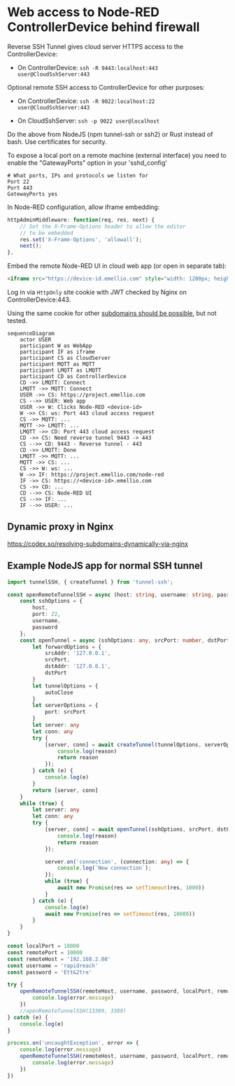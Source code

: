 # Web access to Node-RED ControllerDevice behind firewall

Reverse SSH Tunnel gives cloud server HTTPS access to the ControllerDevice:

- On ControllerDevice: `ssh -R 9443:localhost:443 user@CloudSshServer:443`

Optional remote SSH access to ControllerDevice for other purposes:

- On ControllerDevice: `ssh -R 9022:localhost:22 user@CloudSshServer:443`

- On CloudSshServer: `ssh -p 9022 user@localhost`

Do the above from NodeJS (npm tunnel-ssh or ssh2) or Rust instead of bash. Use certificates for security.

To expose a local port on a remote machine (external interface) you need to enable the "GatewayPorts" option in your 'sshd_config'

```
# What ports, IPs and protocols we listen for
Port 22
Port 443
GatewayPorts yes
```

In Node-RED configuration, allow iframe embedding:

```javascript
httpAdminMiddleware: function(req, res, next) {
    // Set the X-Frame-Options header to allow the editor
    // to be embedded
    res.set('X-Frame-Options', 'allowall');
    next();
},
```

Embed the remote Node-RED UI in cloud web app (or open in separate tab):
```html
<iframe src="https://device-id.emellio.com" style="width: 1200px; height: 800px;"></iframe>
```

Log in via `HttpOnly` site cookie with JWT checked by Nginx on ControllerDevice:443.

Using the same cookie for other [subdomains should be possible](https://stackoverflow.com/questions/69483501/is-it-possible-to-set-an-httponly-cookie-from-one-domain-to-another-subdomain), but not tested.



```mermaid
sequenceDiagram
	actor USER
    participant W as WebApp
    participant IF as iframe
    participant CS as CloudServer
    participant MQTT as MQTT
    participant LMQTT as LMQTT
    participant CD as ControllerDevice
    CD ->> LMQTT: Connect
    LMQTT ->> MQTT: Connect
    USER ->> CS: https://project.emellio.com
    CS -->> USER: Web app
    USER ->> W: Clicks Node-RED <device-id>
    W ->> CS: ws: Port 443 cloud access request
    CS ->> MQTT: ...
    MQTT ->> LMQTT: ...
    LMQTT ->> CD: Port 443 cloud access request
    CD ->> CS: Need reverse tunnel 9443 -> 443
    CS -->> CD: 9443 - Reverse tunnel - 443
    CD ->> LMQTT: Done
    LMQTT ->> MQTT: ...
    MQTT ->> CS: ...
    CS ->> W: ws: ...
    W ->> IF: https://project.emellio.com/node-red
    IF ->> CS: https://<device-id>.emellio.com
    CS ->> CD: ...
    CD -->> CS: Node-RED UI
    CS -->> IF: ...
    IF -->> USER: ...    
```

## Dynamic proxy in Nginx

https://codex.so/resolving-subdomains-dynamically-via-nginx

## Example NodeJS app for normal SSH tunnel

```typescript
import tunnelSSH, { createTunnel } from 'tunnel-ssh';

const openRemoteTunnelSSH = async (host: string, username: string, password: string, srcPort: number, dstPort: number) => {
    const sshOptions = {
        host,
        port: 22,
        username,
        password
    };
    const openTunnel = async (sshOptions: any, srcPort: number, dstPort: number, autoClose = true) => {
        let forwardOptions = {
            srcAddr: '127.0.0.1',
            srcPort,
            dstAddr: '127.0.0.1',
            dstPort
        }
        let tunnelOptions = {
            autoClose
        }
        let serverOptions = {
            port: srcPort
        }
        let server: any
        let conn: any
        try {
            [server, conn] = await createTunnel(tunnelOptions, serverOptions, sshOptions, forwardOptions).catch(reason => {
                console.log(reason)
                return reason
            });
        } catch (e) {
            console.log(e)
        }
        return [server, conn]
    }
    while (true) {
        let server: any
        let conn: any
        try {
            [server, conn] = await openTunnel(sshOptions, srcPort, dstPort, false).catch(reason => {
                console.log(reason)
                return reason
            });

            server.on('connection', (connection: any) => {
                console.log(`New connection`);
            });
            while (true) {
                await new Promise(res => setTimeout(res, 1000))
            }
        } catch (e) {
            console.log(e)
            await new Promise(res => setTimeout(res, 10000))
        }
    }
}

const localPort = 10000
const remotePort = 10000
const remoteHost = '192.168.2.80'
const username = 'rapidreach'
const password = 'Ett&2tre'

try {
    openRemoteTunnelSSH(remoteHost, username, password, localPort, remotePort).catch(error => {
        console.log(error.message)
    })
    //openRemoteTunnelSSH(13389, 3389)
} catch (e) {
    console.log(e)
}

process.on('uncaughtException', error => {
    console.log(error.message)
    openRemoteTunnelSSH(remoteHost, username, password, localPort, remotePort).catch(error => {
        console.log(error.message)
    })
})
```

